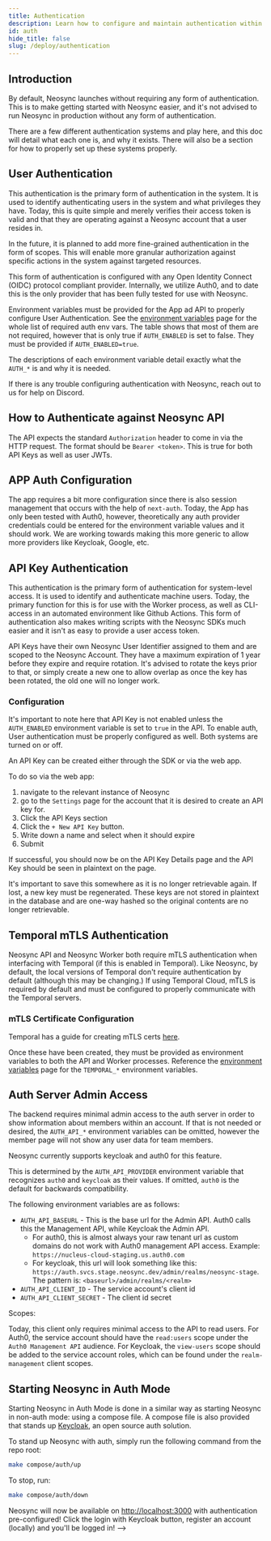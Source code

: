 ```yaml
---
title: Authentication
description: Learn how to configure and maintain authentication within Neosync open source
id: auth
hide_title: false
slug: /deploy/authentication
---
```


## Introduction

By default, Neosync launches without requiring any form of authentication. This is to make getting started with Neosync easier, and it's not advised to run Neosync in production without any form of authentication.

There are a few different authentication systems and play here, and this doc will detail what each one is, and why it exists.
There will also be a section for how to properly set up these systems properly.

## User Authentication

This authentication is the primary form of authentication in the system. It is used to identify authenticating users in the system and what privileges they have.
Today, this is quite simple and merely verifies their access token is valid and that they are operating against a Neosync account that a user resides in.

In the future, it is planned to add more fine-grained authentication in the form of scopes. This will enable more granular authorization against specific actions in the system against targeted resources.

This form of authentication is configured with any Open Identity Connect (OIDC) protocol compliant provider.
Internally, we utilize Auth0, and to date this is the only provider that has been fully tested for use with Neosync.

Environment variables must be provided for the App ad API to properly configure User Authentication.
See the [environment variables](/deploy/environment-variables.md) page for the whole list of required auth env vars.
The table shows that most of them are not required, however that is only true if `AUTH_ENABLED` is set to false. They must be provided if `AUTH_ENABLED=true`.

The descriptions of each environment variable detail exactly what the `AUTH_*` is and why it is needed.

If there is any trouble configuring authentication with Neosync, reach out to us for help on Discord.

## How to Authenticate against Neosync API

The API expects the standard `Authorization` header to come in via the HTTP request. The format should be `Bearer <token>`. This is true for both API Keys as well as user JWTs.

## APP Auth Configuration

The app requires a bit more configuration since there is also session management that occurs with the help of `next-auth`.
Today, the App has only been tested with Auth0, however, theoretically any auth provider credentials could be entered for the environment variable values and it should work.
We are working towards making this more generic to allow more providers like Keycloak, Google, etc.

## API Key Authentication

This authentication is the primary form of authentication for system-level access. It is used to identify and authenticate machine users.
Today, the primary function for this is for use with the Worker process, as well as CLI-access in an automated environment like Github Actions.
This form of authentication also makes writing scripts with the Neosync SDKs much easier and it isn't as easy to provide a user access token.

API Keys have their own Neosync User Identifier assigned to them and are scoped to the Neosync Account.
They have a maximum expiration of 1 year before they expire and require rotation.
It's advised to rotate the keys prior to that, or simply create a new one to allow overlap as once the key has been rotated, the old one will no longer work.

### Configuration

It's important to note here that API Key is not enabled unless the `AUTH_ENABLED` environment variable is set to `true` in the API.
To enable auth, User authentication must be properly configured as well. Both systems are turned on or off.

An API Key can be created either through the SDK or via the web app.

To do so via the web app:

1. navigate to the relevant instance of Neosync
2. go to the `Settings` page for the account that it is desired to create an API key for.
3. Click the API Keys section
4. Click the `+ New API Key` button.
5. Write down a name and select when it should expire
6. Submit

If successful, you should now be on the API Key Details page and the API Key should be seen in plaintext on the page.

It's important to save this somewhere as it is no longer retrievable again. If lost, a new key must be regenerated.
These keys are not stored in plaintext in the database and are one-way hashed so the original contents are no longer retrievable.

## Temporal mTLS Authentication

Neosync API and Neosync Worker both require mTLS authentication when interfacing with Temporal (if this is enabled in Temporal).
Like Neosync, by default, the local versions of Temporal don't require authentication by default (although this may be changing.)
If using Temporal Cloud, mTLS is required by default and must be configured to properly communicate with the Temporal servers.

### mTLS Certificate Configuration

Temporal has a guide for creating mTLS certs [here](https://docs.temporal.io/cloud/certificates#use-tcld-to-generate-certificates).

Once these have been created, they must be provided as environment variables to both the API and Worker processes.
Reference the [environment variables](/deploy/environment-variables.md) page for the `TEMPORAL_*` environment variables.

## Auth Server Admin Access

The backend requires minimal admin access to the auth server in order to show information about members within an account.
If that is not needed or desired, the `AUTH_API_*` environment variables can be omitted, however the member page will not show any user data for team members.

Neosync currently supports keycloak and auth0 for this feature.

This is determined by the `AUTH_API_PROVIDER` environment variable that recognizes `auth0` and `keycloak` as their values. If omitted, `auth0` is the default for backwards compatibility.

The following environment variables are as follows:

- `AUTH_API_BASEURL` - This is the base url for the Admin API. Auth0 calls this the Management API, while Keycloak the Admin API.
  - For auth0, this is almost always your raw tenant url as custom domains do not work with Auth0 management API access. Example: `https://nucleus-cloud-staging.us.auth0.com`
  - For keycloak, this url will look something like this: `https://auth.svcs.stage.neosync.dev/admin/realms/neosync-stage`. The pattern is: `<baseurl>/admin/realms/<realm>`
- `AUTH_API_CLIENT_ID` - The service account's client id
- `AUTH_API_CLIENT_SECRET` - The client id secret

Scopes:

Today, this client only requires minimal access to the API to read users.
For Auth0, the service account should have the `read:users` scope under the `Auth0 Management API` audience.
For Keycloak, the `view-users` scope should be added to the service account roles, which can be found under the `realm-management` client scopes.

## Starting Neosync in Auth Mode

Starting Neosync in Auth Mode is done in a similar way as starting Neosync in non-auth mode: using a compose file. A compose file is also provided that stands up [Keycloak](https://keycloak.org), an open source auth solution.

To stand up Neosync with auth, simply run the following command from the repo root:

```sh
make compose/auth/up
```

To stop, run:

```sh
make compose/auth/down
```

Neosync will now be available on [http://localhost:3000](http://localhost:3000) with authentication pre-configured!
Click the login with Keycloak button, register an account (locally) and you'll be logged in! -->
